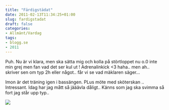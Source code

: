 ```yaml
---
title: "Färdigstädat"
date: 2011-02-13T11:34:25+01:00
slug: fardigstadat
draft: false
categories:
- Allmänt/Vardag
tags:
- blogg.se
- 2011
---
```

Puh. Nu är vi klara, men ska sätta mig och kolla på störtloppet nu o.0 inte min grej men fan vad det ser kul ut ! Adrenalinkick <3 haha.. men ah.. skriver sen om typ 2h eller något.. får vi se vad mäklaren säger...  
  
Imon är det träning igen i bassängen. PLus möte med sköterskan .. Intressant. Idag har jag mått så jääävla dåligt.. Känns som jag ska svimma så fort jag står upp typ..  
  
  
![](/assets/images/blogg.se/jaghostim13april07_132285061.jpg)